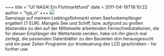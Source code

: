 +++
title = "Ui! NASA! Ein Flohmarktfund"
date = 2011-04-19T18:10:22
author = "typ_o"
+++
![](https://flipdot.org/blog/uploads/demo.jpg)  
Samstags auf meinem Lieblingsflohmarkt einen Seefunkempfänger ergattert
(7 EUR). Mangels See und Schiff, bzw. aufgrund zu großen Abstandes zu
den auf der Mittelwelle arbeitenden Fernschreibstationen, die für diesen
Empfänger die Wettertexte senden, habe ich ihn gleich mal zerlegt, die
passenden Datenblätter zu den Bauteilen drin herausgesucht und ein paar
Zeilen Programm zur Ansteuerung des LCD geschrieben - for further use.
